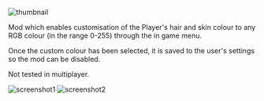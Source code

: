 ![thumbnail](https://github.com/NexusQuile/cc2-CustomSkin-Hair/assets/104992166/cacadfde-f511-40d7-94cc-8c052a3c83fc)

Mod which enables customisation of the Player's hair and skin colour to any RGB colour (in the range 0-255) through the in game menu.

Once the custom colour has been selected, it is saved to the user's settings so the mod can be disabled.

Not tested in multiplayer.

![screenshot1](https://github.com/NexusQuile/cc2-CustomSkin-Hair/assets/104992166/0a0e2f42-9355-4d93-bb2d-5b2c0b886e51) ![screenshot2](https://github.com/NexusQuile/cc2-CustomSkin-Hair/assets/104992166/9bf75ec1-a10e-4525-b1ea-f266b9533937)
